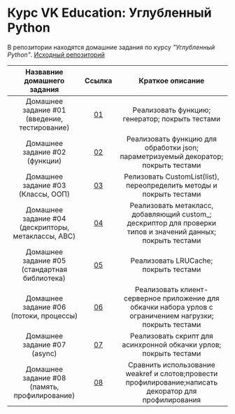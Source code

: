 # Курс VK Education: Углубленный Python

В репозитории находятся домашние задания по курсу *"Углубленный Python"*.
[Исходный репозиторий](https://github.com/mailcourses/deep_python_autumn_2024/tree/main)

|        Назвавние домашнего задания          |               Ссылка                |                 Краткое описание                   |
|:-------------------------------------------:|:-----------------------------------:|:--------------------------------------------------:|
|Домашнее задание #01 (введение, тестирование)|[01](01/)|Реализовать функцию; генератор; покрыть тестами|
|Домашнее задание #02 (функции)|[02](02/)|Реализовать функцию для обработки json; параметризуемый декоратор; покрыть тестами|
|Домашнее задание #03 (Классы, ООП)|[03](03/)|Релизовать CustomList(list), переопределить методы и покрыть тестами|
|Домашнее задание #04 (дескрипторы, метаклассы, ABC)|[04](04/)|Реализовать метакласс, добавляющий custom_; дескриптор для проверки типов и значений данных; покрыть тестами|
|Домашнее задание #05 (стандартная библиотека)|[05](05/)|Реализовать LRUCache; покрыть тестами|
|Домашнее задание #06 (потоки, процессы)|[06](06/)|Реализовать клиент-серверное приложение для обкачки набора урлов с ограничением нагрузки; покрыть тестами|
|Домашнее задание #07 (async)|[07](07/)|Реализовать скрипт для асинхронной обкачки урлов; покрыть тестами|
|Домашнее задание #08 (память, профилирование)|[08](08/)|Сравнить использование weakref и слотов;провести профилирование;написать декоратор для профилирования|
